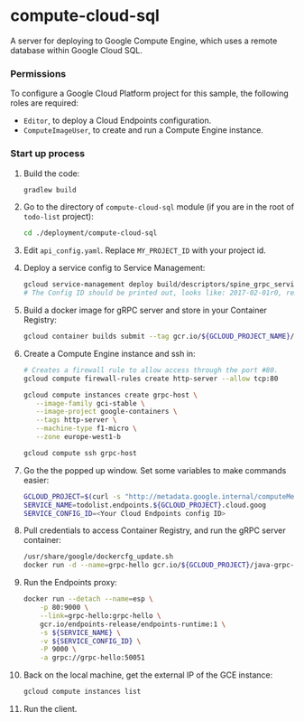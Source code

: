 # compute-cloud-sql

A server for deploying to Google Compute Engine, which uses a remote database within Google Cloud SQL.

### Permissions
To configure a Google Cloud Platform project for this sample, the following roles are required:
* `Editor`, to deploy a Cloud Endpoints configuration.
* `ComputeImageUser`, to create and run a Compute Engine instance. 

### Start up process

1. Build the code:
    ```bash
    gradlew build
    ```

1. Go to the directory of `compute-cloud-sql` module (if you are in the root of `todo-list` project):
    ```bash
    cd ./deployment/compute-cloud-sql
    ```

1. Edit `api_config.yaml`. Replace `MY_PROJECT_ID` with your project id.

1. Deploy a service config to Service Management:

    ```bash
    gcloud service-management deploy build/descriptors/spine_grpc_services.pb api_config.yaml
    # The Config ID should be printed out, looks like: 2017-02-01r0, remember this
    ```
    
1. Build a docker image for gRPC server and store in your Container Registry:

    ```bash
    gcloud container builds submit --tag gcr.io/${GCLOUD_PROJECT_NAME}/java-grpc-hello:1.0 .
    ```

1. Create a Compute Engine instance and ssh in:

    ```bash
    # Creates a firewall rule to allow access through the port #80.
    gcloud compute firewall-rules create http-server --allow tcp:80
 
    gcloud compute instances create grpc-host \
       --image-family gci-stable \
       --image-project google-containers \
       --tags http-server \
       --machine-type f1-micro \
       --zone europe-west1-b
    
    gcloud compute ssh grpc-host
    ```

1. Go the the popped up window. Set some variables to make commands easier:

    ```bash
    GCLOUD_PROJECT=$(curl -s "http://metadata.google.internal/computeMetadata/v1/project/project-id" -H "Metadata-Flavor: Google")
    SERVICE_NAME=todolist.endpoints.${GCLOUD_PROJECT}.cloud.goog
    SERVICE_CONFIG_ID=<Your Cloud Endpoints config ID>
    ```

1. Pull credentials to access Container Registry, and run the gRPC server container:

    ```bash
    /usr/share/google/dockercfg_update.sh
    docker run -d --name=grpc-hello gcr.io/${GCLOUD_PROJECT}/java-grpc-hello:1.0
    ```

1. Run the Endpoints proxy:

    ```bash
    docker run --detach --name=esp \
        -p 80:9000 \
        --link=grpc-hello:grpc-hello \
        gcr.io/endpoints-release/endpoints-runtime:1 \
        -s ${SERVICE_NAME} \
        -v ${SERVICE_CONFIG_ID} \
        -P 9000 \
        -a grpc://grpc-hello:50051
    ```

1. Back on the local machine, get the external IP of the GCE instance:

    ```bash
    gcloud compute instances list
    ```

1. Run the client.
